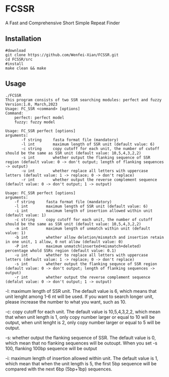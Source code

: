 # FCSSR
A Fast and Comprehensive Short Simple Repeat Finder
## Installation
```
#download
git clone https://github.com/Wenfei-Xian/FCSSR.git
cd FCSSR/src
#install
make clean && make
```
## Usage
```
./FCSSR
This program consists of two SSR searching modules: perfect and fuzzy
Version:1.0, March,2023
Usage: FC_SSR <command> [options]
Command:
	perfect: perfect model
	fuzzy: fuzzy model
```

```
Usage: FC_SSR perfect [options]
arguments:
       -f string     fasta format file (mandatory)
       -l int        maximum length of SSR unit (default value: 6)
       -c string     copy cutoff for each unit, the number of cutoff should be the same as SSR unit (default value: 10,5,4,3,2,2)
       -s int        whether output the flanking sequence of SSR region (default value: 0 -> don't output; length of flanking sequences -> output)
       -u int        whether replace all letters with uppercase letters (default value: 1 -> replace; 0 -> don't replace)
       -r int        whether output the reverse complement sequence (default value: 0 -> don't output; 1 -> output)
```

```
Usage: FC_SSR perfect [options]
arguments:
	-f string     fasta format file (mandatory)
	-l int        maximum length of SSR unit (default value: 6)
	-i int        maximum length of insertion allowed within unit (default value: 1)
	-c string     copy cutoff for each unit, the number of cutoff should be the same as SSR unit (default value: 10,5,4,3,2,2)
	-m int        maximum length of unmatch within unit (default value: 1)
	-b int        whether allow deletion/mismatch and insertion retain in one unit, 1 allow, 0 not allow (default value: 0)
	-P int        maximum unmatch(inserted+mismatch+deleted) percentage whold SSRs region (default value: 0.1)
	-u int        whether to replace all letters with uppercase letters (default value: 1 -> replace; 0 -> don't replace)
	-s int        whether output the flanking sequnce of SSR region (default value: 0 -> don't output; length of flanking sequences -> output)
	-r int        whether output the reverse complement sequence (defalut value: 0 -> don't output; 1 -> output)

```

-l: maximum length of SSR unit. The default value is 6, which means that unit lenght among 1-6 nt will be used. If you want to search longer unit, please increase the number to what you want, such as 10.

-c: copy cutoff for each unit. The default value is 10,5,4,3,2,2, which mean that when unit length is 1, only copy number larger or equal to 10 will be output, when unit lenght is 2, only copy number larger or equal to 5 will be output.

-s: whether output the flanking sequence of SSR. The default value is 0, which mean that no flanking sequences will be outoupt. When you set -s 100, flanking 100bp sequence will be output

-i: maximum length of insertion allowed within unit. The default value is 1, which mean that when the unit length is 5, the first 5bp sequence will be compared with the next 6bp (5bp+1bp) sequences. 


